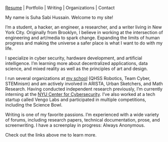 [Resume](https://bit.ly/2HcTNym) | Portfolio | Writing | Organizations | Contact 

My name is Suha Sabi Hussain. Welcome to my site! 

I’m a student, a hacker, an engineer, a researcher, and a writer living in New York City. Originally from Brooklyn, I believe in working at the intersection of engineering and art/media to spark change. Expanding the limits of human progress and making the universe a safer place is what I want to do with my life. 

I specialize in cyber security, hardware development, and artificial intelligence. I’m learning more about decentralized applications, data science, and mixed reality as well as the principles of art and design. 

I run several organizations at [my school](http://www.qhss.org/) (QHSS Robotics, Team Cyber, STEMinism) and am actively involved in ARISTA, Urban Sketchers, and Math Research. Having conducted independent research previously, I’m currently interning at the [NYU Center for Cybersecurity](http://cyber.nyu.edu/). I’ve also worked at a tech startup called Vengo Labs and participated in multiple competitions, including the Science Bowl. 

Writing is one of my favorite passions. I’m experienced with a wide variety of forums, including research papers, technical documentation, prose, and screenwriting. I have a screenplay in progress: Always Anonymous. 

Check out the links above me to learn more. 
